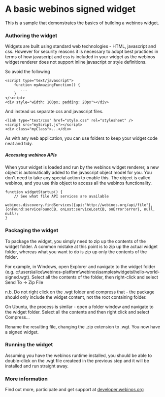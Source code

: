 
A basic webinos signed widget
===

This is a sample that demonstrates the basics of building a webinos widget.

### Authoring the widget

Widgets are built using standard web technologies - HTML, javascript and css. However for security reasons it is necessary to adopt best practices in terms of how javascript and css is included in your widget as the webinos widget renderer does not support inline javascript or style definitions.

So avoid the following

    <script type="text/javascript">
        function myAmazingFunction() {
           ...
        }
    </script>
    <div style="width: 100px; padding: 20px"></div>

And instead us separate css and javascript files.

    <link type="text/css" href="style.css" rel="stylesheet" />
    <script src="myScript.js"></script>
    <div class="myClass">...</div>

As with any web application, you can use folders to keep your widget code neat and tidy.

##### Accessing webinos APIs

When your widget is loaded and run by the webinos widget renderer, a new object is automatically added to the javascript object model for you. You don't need to take any special action to enable this. The object is called webinos, and you use this object to access all the webinos functionality.

    function widgetStartup() {
        // See what file API services are available
        webinos.discovery.findServices({api:"http://webinos.org/api/file"},{onFound:serviceFoundCB, onLost:serviceLostCB, onError:error}, null, null);
    }

### Packaging the widget

To package the widget, you simply need to zip up the contents of the widget folder. A common mistake at this point is to zip up the actual widget folder, whereas what you want to do is zip up only the contents of the folder.

For example, in Windows, open Explorer and navigate to the widget folder (e.g. c:\users\alice\webinos-platform\webinos\samples\widgets\hello-world-signed\.wgt). Select all the contents of the folder, then right-click and select Send To -> Zip File

n.b. Do not right click on the .wgt folder and compress that - the package should only include the widget content, not the root containing folder.

On Ubuntu, the process is similar - open a folder window and navigate to the widget folder. Select all the contents and then right click and select Compress...

Rename the resulting file, changing the .zip extension to .wgt. You now have a signed widget.

### Running the widget

Assuming you have the webinos runtime installed, you should be able to double-click on the .wgt file createed in the previous step and it will be installed and run straight away.

### More information

Find out more, participate and get support at [developer.webinos.org](http://developer.webinos.org)
